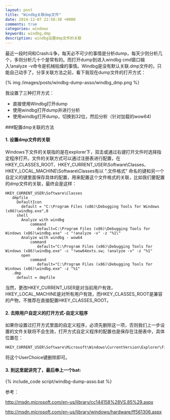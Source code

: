 ```yaml
---
layout: post
title: "Windbg关联dmp文件"
date: 2014-12-07 22:58:38 +0000
comments: true
categories: windows
keywords: windbg,dmp
description: windbg设置dmp文件的关联
---
```


最近一段时间和Crash斗争，每天必不可少的事情是分析dump，每天少则分析几个，多则分析几十个是常有的。而打开dump到进入windbg cmd窗口输入!analyze -v命令是机械枯燥的事情。Windbg是没有默认关联.dmp文件的，只能自己动手了。分享关联方法之前，看下我现在dump文件的打开方式：

{% img /images/posts/windbg-dump-asso/windbg_dmp.png  %}

我设置了三种打开方式：

  * 直接使用Windbg打开dump
  * 使用windbg打开dump并进行分析
  * 使用windbg打开dump，切换到32位，然后分析（针对加载的wow64)

###配置dmp关联的方法

#### 1. 设置dmp文件的关联

Windows下文件的关联指的是在explorer下，双击或通过右键打开文件时选择指定程序打开。文件的关联方式可以通过注册表进行配置，在HKEY_CLASSES_ROOT、HKEY_CURRENT_USER\Software\Classes、HKEY_LOCAL_MACHINE\Software\Classes有以 ".文件格式" 命名的键和另一个自定义的键里面保存具体的配置，用来配置这个文件格式的关联，比如我们要配置的dmp文件的关联，最终会是这样：
```
HKEY_CURRENT_USER\Software\Classes
   dmpfile
     DefaultIcon
       default = "C:\Program Files (x86)\Debugging Tools for Windows (x86)\windbg.exe",0
     shell
       Analyze with windbg
           command
              default=C:\Program Files (x86)\Debugging Tools for Windows (x86)\windbg.exe" -c "!analyze -v" -z "%1\"
       Analyze with windbg - wow64
           command
              default="C:\Program Files (x86)\Debugging Tools for Windows (x86)\windbg.exe" -c "!wow64exts.sw; !analyze -v" -z "%1"
       open
           command
              default="C:\Program Files (x86)\Debugging Tools for Windows (x86)\windbg.exe" -z "%1"
   .dmp
     default = dmpfile
```

当然，更改HKEY_CURRENT_USER是对当前用户有效，HKEY_LOCAL_MACHINE是对所有用户有效，而HKEY_CLASSES_ROOT是兼容的产物，不推荐在直接配置HKEY_CLASSES_ROOT。

#### 2. 去除用户自定义的打开方式-自定义程序

 如果你设置过打开方式里面的自定义程序，必须先删除这一项，否则我们上一步设置的文件关联将不会生效，打开方式自定义程序的配置也是保存在注册表中，具体位置在：
 
 ```
 HKEY_CURRENT_USER\Software\Microsoft\Windows\CurrentVersion\Explorer\FileExts\.dmp\UserChoice
 ```
 
将这个UserChoice键删除即可。

#### 3. 到这里就讲完了，最后奉上一个bat:

{% include_code script/windbg-dump-asso.bat %}


参考：

http://msdn.microsoft.com/en-us/library/cc144158%28VS.85%29.aspx

http://msdn.microsoft.com/en-us/library/windows/hardware/ff561306.aspx
